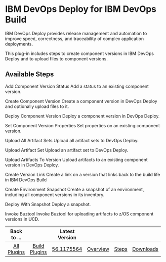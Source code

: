 
IBM DevOps Deploy for IBM DevOps Build
============================================

IBM DevOps Deploy provides release management and automation to improve speed, correctness, and traceability of complex application deployments.

This plug-in includes steps to create component versions in IBM DevOps Deploy and to upload files to component versions.


Available Steps
---------------

Add Component Version Status Add a status to an existing component version.

Create Component Version Create a component version in DevOps Deploy and optionally upload files to it.

Deploy Component Version Deploy a component version in DevOps Deploy.

Set Component Version Properties Set properties on an existing component version.

Upload All Artifact Sets Upload all artifact sets to DevOps Deploy.

Upload Artifact Set Upload an artifact set to DevOps Deploy.

Upload Artifacts To Version Upload artifacts to an existing component version in DevOps Deploy.

Create Version Link Create a link on a version that links back to the build life in IBM DevOps Build

Create Environment Snapshot Create a snapshot of an environment, including all component versions in its inventory.

Deploy With Snapshot Deploy a snapshot.

Invoke Buztool Invoke Buztool for uploading artifacts to z/OS component versions in UCD.



|Back to ...||Latest Version||||
| :---: | :---: | :---: | :---: | :---: | :---: |
|[All Plugins](../../index.md)|[Build Plugins](../README.md)|[56.1175564](https://raw.githubusercontent.com/UrbanCode/IBM-UCB-PLUGINS/main/files/ibmucd/DevOps-deploy-56.1175564.zip)|[Overview](overview.md)|[Steps](steps.md)|[Downloads](downloads.md)|

